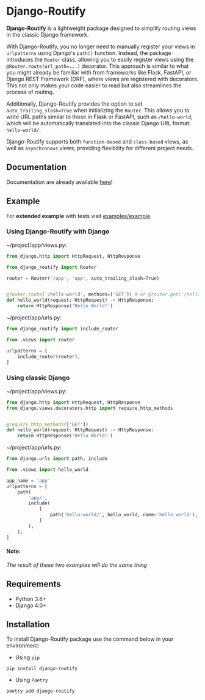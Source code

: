 # Django-Routify
**Django-Routify** is a lightweight package designed to simplify routing views in the classic Django framework.

With Django-Routify, you no longer need to manually register your views in `urlpatterns` using Django's `path()` function. Instead, the package introduces the `Router` class, allowing you to easily register views using the `@Router.route(url_path=...)` decorator. This approach is similar to what you might already be familiar with from frameworks like Flask, FastAPI, or Django REST Framework (DRF), where views are registered with decorators. This not only makes your code easier to read but also streamlines the process of routing.

Additionally, Django-Routify provides the option to set `auto_trailing_slash=True` when initializing the `Router`. This allows you to write URL paths similar to those in Flask or FastAPI, such as `/hello-world`, which will be automatically translated into the classic Django URL format: `hello-world/`.

Django-Routify supports both `function-based` and `class-based` views, as well as `asynchronous` views, providing flexibility for different project needs. 

## Documentation
Documentation are already available [here](https://vitaliypopel.github.io/django-routify-docs/homepage)!

## Example
For **extended example** with tests visit [examples/example](https://github.com/vitaliypopel/django-routify/tree/main/examples/example).

### Using Django-Routify with Django

~/project/app/views.py:
```python
from django.http import HttpRequest, HttpResponse

from django_routify import Router

router = Router('/app', 'app', auto_trailing_slash=True)


@router.route('/hello-world', methods=['GET']) # or @router.get('/hello-world')
def hello_world(request: HttpRequest) -> HttpResponse:
    return HttpResponse('Hello World!')
```

~/project/app/urls.py:
```python
from django_routify import include_router

from .views import router

urlpatterns = [
    include_router(router),
]
```

### Using classic Django

~/project/app/views.py:
```python
from django.http import HttpRequest, HttpResponse
from django.views.decorators.http import require_http_methods


@require_http_methods(['GET'])
def hello_world(request: HttpRequest) -> HttpResponse:
    return HttpResponse('Hello World!')
```

~/project/app/urls.py:
```python
from django.urls import path, include

from .views import hello_world

app_name = 'app'
urlpatterns = [
    path(
        'app/',
        include(
            [
                path('hello-world/', hello_world, name='hello_world'),
            ]
        ),
    ),
]
```

#### Note:
_The result of these two examples will do the same thing_

## Requirements
- Python 3.8+
- Django 4.0+

## Installation
To install Django-Routify package use the command below in your environment:

- Using `pip`
```shell
pip install django-routify
```

- Using `Poetry`
```shell
poetry add django-routify
```
